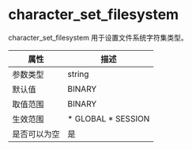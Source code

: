 character_set_filesystem 
=============================================

character_set_filesystem 用于设置文件系统字符集类型。


| **属性** |                                                   **描述**                                                   |
|--------|------------------------------------------------------------------------------------------------------------|
| 参数类型   | string                                                                                                     |
| 默认值    | BINARY                                                                                                     |
| 取值范围   | BINARY                                                                                                     |
| 生效范围   | * GLOBAL   * SESSION    |
| 是否可以为空 | 是                                                                                                          |


